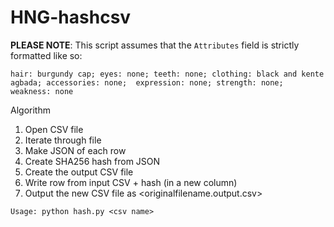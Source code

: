 # HNG-hashcsv

**PLEASE NOTE**: This script assumes that the `Attributes` field is strictly formatted like so:
```
hair: burgundy cap; eyes: none; teeth: none; clothing: black and kente agbada; accessories: none;  expression: none; strength: none; weakness: none
```

Algorithm
1. Open CSV file
2. Iterate through file
3. Make JSON of each row
4. Create SHA256 hash from JSON
5. Create the output CSV file
6. Write row from input CSV + hash (in a new column)
6. Output the new CSV file as <originalfilename.output.csv>

```
Usage: python hash.py <csv name>
```